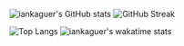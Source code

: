 ![iankaguer's GitHub stats](https://github-readme-stats.vercel.app/api?username=iankaguer&show_icons=true&theme=tokyonight)
![GitHub Streak](https://github-readme-streak-stats.herokuapp.com/?user=DenverCoder1)

![Top Langs](https://github-readme-stats.vercel.app/api/top-langs/?username=iankaguer&show_icons=true&theme=tokyonight&layout=compact)
![iankaguer's wakatime stats](https://github-readme-stats.vercel.app/api/wakatime?username=iankaguer&theme=tokyonight)


